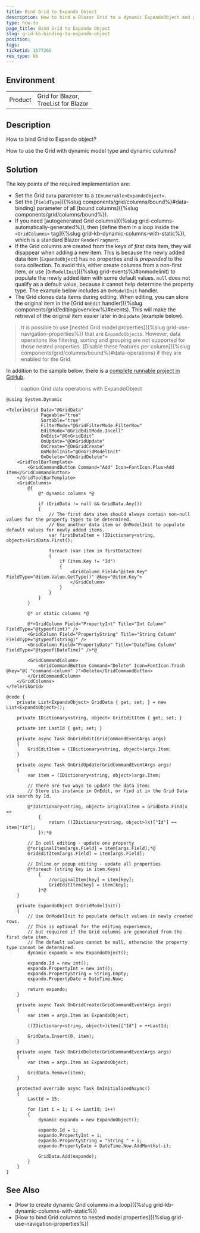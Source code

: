 ```yaml
---
title: Bind Grid to Expando Object
description: How to bind a Blazor Grid to a dynamic ExpandoObject and generate columns at runtime.
type: how-to
page_title: Bind Grid to Expando Object
slug: grid-kb-binding-to-expando-object
position: 
tags: 
ticketid: 1577265
res_type: kb
---
```



## Environment

<table>
    <tbody>
        <tr>
            <td>Product</td>
            <td>Grid for Blazor, <br /> TreeList for Blazor</td>
        </tr>
    </tbody>
</table>


## Description

How to bind Grid to Expando object?

How to use the Grid with dynamic model type and dynamic columns?


## Solution

The key points of the required implementation are:

* Set the Grid `Data` parameter to a `IEnumerable<ExpandoObject>`.
* Set the [`FieldType`]({%slug components/grid/columns/bound%}#data-binding) parameter of all [bound columns]({%slug components/grid/columns/bound%}).
* If you need [autogenerated Grid columns]({%slug grid-columns-automatically-generated%}), then [define them in a loop inside the `<GridColumns>` tag]({%slug grid-kb-dynamic-columns-with-static%}), which is a standard Blazor `RenderFragment`.
* If the Grid columns are created from the keys of *first* data item, they will disappear when adding a new item. This is because the newly added data item (`ExpandoObject`) has no properties and is *prepended* to the `Data` collection. To avoid this, either create columns from a non-first item, or use [`OnModelInit`]({%slug grid-events%}#onmodelinit) to populate the newly added item with some default values. `null` does not qualify as a default value, because it cannot help determine the property type. The example below includes an `OnModelInit` handler.
* The Grid clones data items during editing. When editing, you can store the original item in the [Grid `OnEdit` handler]({%slug components/grid/editing/overview%}#events). This will make the retrieval of the original item easier later in `OnUpdate` (example below).

> It is possible to use [nested Grid model properties]({%slug grid-use-navigation-properties%}) that are `ExpandoObject`s. However, data operations like filtering, sorting and grouping are not supported for those nested properties. [Disable these features per column]({%slug components/grid/columns/bound%}#data-operations) if they are enabled for the Grid.

In addition to the sample below, there is a [complete runnable project in GitHub](https://github.com/telerik/blazor-ui/tree/master/grid/binding-to-expando-object).

>caption Grid data operations with ExpandoObject

````CSHTML
@using System.Dynamic

<TelerikGrid Data="@GridData"
             Pageable="true"
             Sortable="true"
             FilterMode="@GridFilterMode.FilterRow"
             EditMode="@GridEditMode.Incell"
             OnEdit="@OnGridEdit"
             OnUpdate="@OnGridUpdate"
             OnCreate="@OnGridCreate"
             OnModelInit="@OnGridModelInit"
             OnDelete="@OnGridDelete">
    <GridToolBarTemplate>
        <GridCommandButton Command="Add" Icon=FontIcon.Plus>Add Item</GridCommandButton>
    </GridToolBarTemplate>
    <GridColumns>
        @{
            @* dynamic columns *@

            if (GridData != null && GridData.Any())
            {
                // The first data item should always contain non-null values for the property types to be determined.
                // Use another data item or OnModelInit to populate default values for newly added items.
                var firstDataItem = (IDictionary<string, object>)GridData.First();

                foreach (var item in firstDataItem)
                {
                    if (item.Key != "Id")
                    {
                        <GridColumn Field="@item.Key" FieldType="@item.Value.GetType()" @key="@item.Key">
                        </GridColumn>
                    }
                }
            }
        }

        @* or static columns *@

        @*<GridColumn Field="PropertyInt" Title="Int Column" FieldType="@typeof(int)" />
        <GridColumn Field="PropertyString" Title="String Column" FieldType="@typeof(string)" />
        <GridColumn Field="PropertyDate" Title="DateTime Column" FieldType="@typeof(DateTime)" />*@

        <GridCommandColumn>
            <GridCommandButton Command="Delete" Icon=FontIcon.Trash @key="@( "command-column" )">Delete</GridCommandButton>
        </GridCommandColumn>
    </GridColumns>
</TelerikGrid>

@code {
    private List<ExpandoObject> GridData { get; set; } = new List<ExpandoObject>();

    private IDictionary<string, object> GridEditItem { get; set; }

    private int LastId { get; set; }

    private async Task OnGridEdit(GridCommandEventArgs args)
    {
        GridEditItem = (IDictionary<string, object>)args.Item;
    }

    private async Task OnGridUpdate(GridCommandEventArgs args)
    {
        var item = (IDictionary<string, object>)args.Item;

        // There are two ways to update the data item:
        // Store its instance in OnEdit, or find it in the Grid Data via search by Id.

        @*IDictionary<string, object> originalItem = GridData.Find(x =>
            {
                return ((IDictionary<string, object>)x)["Id"] == item["Id"];
            });*@

        // In cell editing - update one property
        @*originalItem[args.Field] = item[args.Field];*@
        GridEditItem[args.Field] = item[args.Field];

        // Inline or popup editing - update all properties
        @*foreach (string key in item.Keys)
            {
                //originalItem[key] = item[key];
                GridEditItem[key] = item[key];
            }*@
    }

    private ExpandoObject OnGridModelInit()
    {
        // Use OnModelInit to populate default values in newly created rows.
        // This is optional for the editing experience,
        // but required if the Grid columns are generated from the first data item.
        // The default values cannot be null, otherwise the property type cannot be determined.
        dynamic expando = new ExpandoObject();

        expando.Id = new int();
        expando.PropertyInt = new int();
        expando.PropertyString = String.Empty;
        expando.PropertyDate = DateTime.Now;

        return expando;
    }

    private async Task OnGridCreate(GridCommandEventArgs args)
    {
        var item = args.Item as ExpandoObject;

        ((IDictionary<string, object>)item)["Id"] = ++LastId;

        GridData.Insert(0, item);
    }

    private async Task OnGridDelete(GridCommandEventArgs args)
    {
        var item = args.Item as ExpandoObject;

        GridData.Remove(item);
    }

    protected override async Task OnInitializedAsync()
    {
        LastId = 15;

        for (int i = 1; i <= LastId; i++)
        {
            dynamic expando = new ExpandoObject();

            expando.Id = i;
            expando.PropertyInt = i;
            expando.PropertyString = "String " + i;
            expando.PropertyDate = DateTime.Now.AddMonths(-i);

            GridData.Add(expando);
        }
    }
}
````


## See Also

* [How to create dynamic Grid columns in a loop]({%slug grid-kb-dynamic-columns-with-static%})
* [How to bind Grid columns to nested model properties]({%slug grid-use-navigation-properties%})
